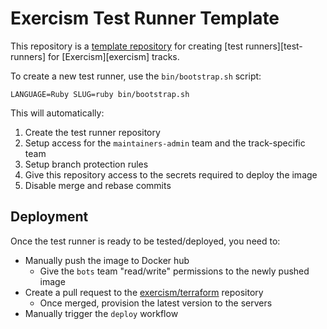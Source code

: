 # Exercism Test Runner Template

This repository is a [template repository](https://help.github.com/en/github/creating-cloning-and-archiving-repositories/creating-a-template-repository) for creating [test runners][test-runners] for [Exercism][exercism] tracks.

To create a new test runner, use the `bin/bootstrap.sh` script:

```shell
LANGUAGE=Ruby SLUG=ruby bin/bootstrap.sh
```

This will automatically:

1. Create the test runner repository
1. Setup access for the `maintainers-admin` team and the track-specific team
1. Setup branch protection rules
1. Give this repository access to the secrets required to deploy the image
1. Disable merge and rebase commits

## Deployment

Once the test runner is ready to be tested/deployed, you need to:

- Manually push the image to Docker hub
  - Give the `bots` team "read/write" permissions to the newly pushed image
- Create a pull request to the [exercism/terraform][terraform] repository
  - Once merged, provision the latest version to the servers
- Manually trigger the `deploy` workflow

[terraform]: https://github.com/exercism/terraform/
